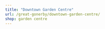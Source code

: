 ```yaml
---
title: "Downtown Garden Centre"
url: /great-gonerby/downtown-garden-centre/
shop: garden centre
---
```

